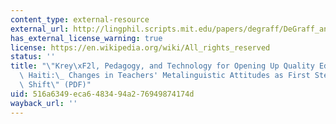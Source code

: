 ```yaml
---
content_type: external-resource
external_url: http://lingphil.scripts.mit.edu/papers/degraff/DeGraff_and_Stump_2018_Kreyol_pedagogy_and_technology_for_education_in_Haiti.pdf
has_external_license_warning: true
license: https://en.wikipedia.org/wiki/All_rights_reserved
status: ''
title: "\"Krey\xF2l, Pedagogy, and Technology for Opening Up Quality Education in\
  \ Haiti:\_ Changes in Teachers' Metalinguistic Attitudes as First Steps in a Paradigm\
  \ Shift\" (PDF)"
uid: 516a6349-eca6-4834-94a2-76949874174d
wayback_url: ''
---
```

